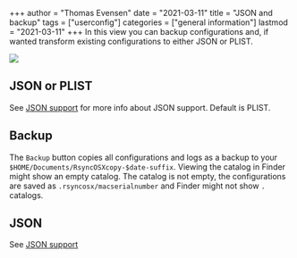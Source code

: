 +++
author = "Thomas Evensen"
date = "2021-03-11"
title =  "JSON and backup"
tags = ["userconfig"]
categories = ["general information"]
lastmod = "2021-03-11"
+++
In this view you can backup configurations and, if wanted transform existing configurations to either JSON or PLIST.

![](/images/usersettings/json.png)

## JSON or PLIST

See [JSON support](/post/json/) for more info about JSON support. Default is PLIST.

## Backup

The `Backup` button copies all configurations and logs as a backup to your `$HOME/Documents/RsyncOSXcopy-$date-suffix`. Viewing the catalog in Finder might show an empty catalog. The catalog is not empty, the configurations are saved as `.rsyncosx/macserialnumber` and Finder might not show `.` catalogs.

## JSON

See [JSON support](/post/json/)
